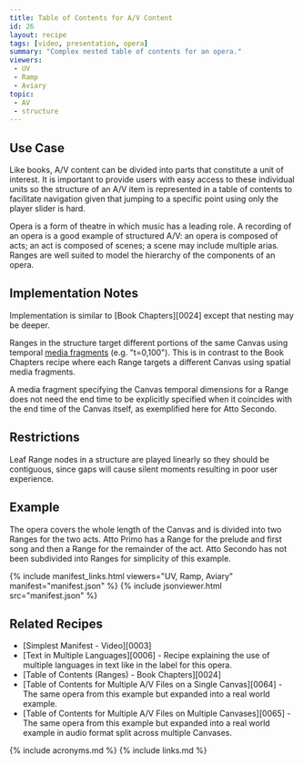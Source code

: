 ```yaml
---
title: Table of Contents for A/V Content
id: 26
layout: recipe
tags: [video, presentation, opera]
summary: "Complex nested table of contents for an opera."
viewers:
 - UV
 - Ramp
 - Aviary
topic: 
 - AV
 - structure
---
```



## Use Case

Like books, A/V content can be divided into parts that constitute a unit of interest. It is important to provide users with easy access to these individual units so the structure of an A/V item is represented in a table of contents to facilitate navigation given that jumping to a specific point using only the player slider is hard.

Opera is a form of theatre in which music has a leading role. A recording of an opera is a good example of structured A/V: an opera is composed of acts; an act is composed of scenes; a scene may include multiple arias. Ranges are well suited to model the hierarchy of the components of an opera.

## Implementation Notes

Implementation is similar to [Book Chapters][0024] except that nesting may be deeper.

Ranges in the structure target different portions of the same Canvas using temporal [media fragments](https://www.w3.org/TR/media-frags/#naming-time) (e.g. "t=0,100"). This is in contrast to the Book Chapters recipe where each Range targets a different Canvas using spatial media fragments.

A media fragment specifying the Canvas temporal dimensions for a Range does not need the end time to be explicitly specified when it coincides with the end time of the Canvas itself, as exemplified here for Atto Secondo.

## Restrictions

Leaf Range nodes in a structure are played linearly so they should be contiguous, since gaps will cause silent moments resulting in poor user experience.

## Example

The opera covers the whole length of the Canvas and is divided into two Ranges for the two acts. Atto Primo has a Range for the prelude and first song and then a Range for the remainder of the act. Atto Secondo has not been subdivided into Ranges for simplicity of this example.

{% include manifest_links.html viewers="UV, Ramp, Aviary" manifest="manifest.json" %}
{% include jsonviewer.html src="manifest.json" %}

## Related Recipes

- [Simplest Manifest - Video][0003]
- [Text in Multiple Languages][0006] - Recipe explaining the use of multiple languages in text like in the label for this opera.
- [Table of Contents (Ranges) - Book Chapters][0024]
- [Table of Contents for Multiple A/V Files on a Single Canvas][0064] - The same opera from this example but expanded into a real world example.
- [Table of Contents for Multiple A/V Files on Multiple Canvases][0065] - The same opera from this example but expanded into a real world example in audio format split across multiple Canvases.

{% include acronyms.md %}
{% include links.md %}
